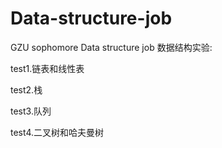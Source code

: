 # Data-structure-job
GZU sophomore Data structure job
数据结构实验:

test1.链表和线性表
	
test2.栈
	
test3.队列
	
test4.二叉树和哈夫曼树
